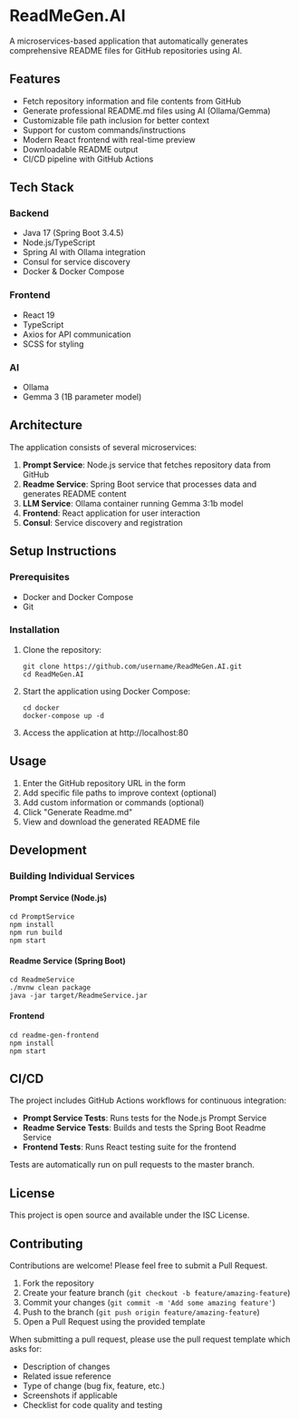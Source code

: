 # ReadMeGen.AI

A microservices-based application that automatically generates comprehensive README files for GitHub repositories using AI.

## Features

- Fetch repository information and file contents from GitHub
- Generate professional README.md files using AI (Ollama/Gemma)
- Customizable file path inclusion for better context
- Support for custom commands/instructions
- Modern React frontend with real-time preview
- Downloadable README output
- CI/CD pipeline with GitHub Actions

## Tech Stack

### Backend
- Java 17 (Spring Boot 3.4.5)
- Node.js/TypeScript
- Spring AI with Ollama integration
- Consul for service discovery
- Docker & Docker Compose

### Frontend
- React 19
- TypeScript
- Axios for API communication
- SCSS for styling

### AI
- Ollama
- Gemma 3 (1B parameter model)

## Architecture

The application consists of several microservices:

1. **Prompt Service**: Node.js service that fetches repository data from GitHub
2. **Readme Service**: Spring Boot service that processes data and generates README content
3. **LLM Service**: Ollama container running Gemma 3:1b model
4. **Frontend**: React application for user interaction
5. **Consul**: Service discovery and registration

## Setup Instructions

### Prerequisites
- Docker and Docker Compose
- Git

### Installation

1. Clone the repository:
   ```
   git clone https://github.com/username/ReadMeGen.AI.git
   cd ReadMeGen.AI
   ```

2. Start the application using Docker Compose:
   ```
   cd docker
   docker-compose up -d
   ```

3. Access the application at http://localhost:80

## Usage

1. Enter the GitHub repository URL in the form
2. Add specific file paths to improve context (optional)
3. Add custom information or commands (optional)
4. Click "Generate Readme.md"
5. View and download the generated README file

## Development

### Building Individual Services

#### Prompt Service (Node.js)
```
cd PromptService
npm install
npm run build
npm start
```

#### Readme Service (Spring Boot)
```
cd ReadmeService
./mvnw clean package
java -jar target/ReadmeService.jar
```

#### Frontend
```
cd readme-gen-frontend
npm install
npm start
```

## CI/CD

The project includes GitHub Actions workflows for continuous integration:

- **Prompt Service Tests**: Runs tests for the Node.js Prompt Service
- **Readme Service Tests**: Builds and tests the Spring Boot Readme Service
- **Frontend Tests**: Runs React testing suite for the frontend

Tests are automatically run on pull requests to the master branch.

## License

This project is open source and available under the ISC License.

## Contributing

Contributions are welcome! Please feel free to submit a Pull Request.

1. Fork the repository
2. Create your feature branch (`git checkout -b feature/amazing-feature`)
3. Commit your changes (`git commit -m 'Add some amazing feature'`)
4. Push to the branch (`git push origin feature/amazing-feature`)
5. Open a Pull Request using the provided template

When submitting a pull request, please use the pull request template which asks for:
- Description of changes
- Related issue reference
- Type of change (bug fix, feature, etc.)
- Screenshots if applicable
- Checklist for code quality and testing
